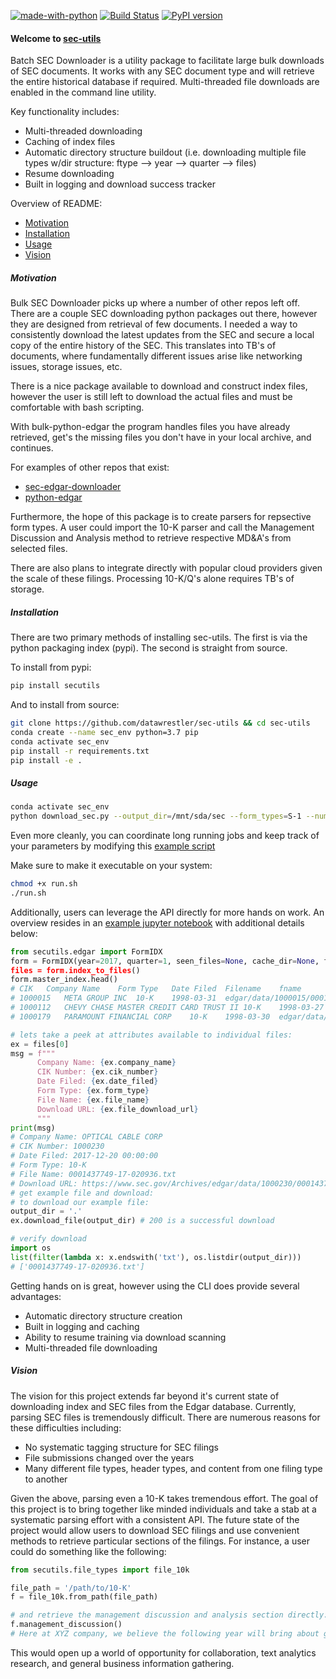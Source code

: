 [![made-with-python](https://img.shields.io/badge/Made%20with-Python-1f425f.svg)](https://www.python.org/)
[![Build Status](https://travis-ci.org/datawrestler/sec-utils.svg?branch=master)](https://travis-ci.org/datawrestler/sec-utils)
[![PyPI version](https://badge.fury.io/py/secutils.svg)](https://badge.fury.io/py/secutils)

#### Welcome to [sec-utils](https://github.com/datawrestler/sec-utils)
Batch SEC Downloader is a utility package to facilitate large bulk downloads of SEC documents. It works with any SEC document type and will retrieve the entire historical database if required. Multi-threaded file downloads are enabled in the command line utility.

Key functionality includes:
- Multi-threaded downloading
- Caching of index files
- Automatic directory structure buildout (i.e. downloading multiple file types w/dir structure: ftype --> year --> quarter --> files)
- Resume downloading
- Built in logging and download success tracker

Overview of README:
- [Motivation](#motivate)
- [Installation](#install)
- [Usage](#usage)
- [Vision](#vision)

##### Motivation <a id='motivate' />
Bulk SEC Downloader picks up where a number of other repos left off. There are a couple SEC downloading python packages out there, however they are designed from retrieval of few documents. I needed a way to consistently download the latest updates from the SEC and secure a local copy of the entire history of the SEC. This translates into TB's of documents, where fundamentally different issues arise like networking issues, storage issues, etc. 

There is a nice package available to download and construct index files, however the user is still left to download the actual files and must be comfortable with bash scripting. 

With bulk-python-edgar the program handles files you have already retrieved, get's the missing files you don't have in your local archive, and continues. 

For examples of other repos that exist: 

- [sec-edgar-downloader](https://github.com/jadchaar/sec-edgar-downloader)
- [python-edgar](https://github.com/edouardswiac/python-edgar/)

Furthermore, the hope of this package is to create parsers for repsective form types. A user could import the 10-K parser and call the Management Discussion and Analysis method to retrieve respective MD&A's from selected files. 

There are also plans to integrate directly with popular cloud providers given the scale of these filings. Processing 10-K/Q's alone requires TB's of storage.

##### Installation <a id='install' />
There are two primary methods of installing sec-utils. The first is via the python packaging index (pypi). The second is straight from source. 

To install from pypi:
```bash
pip install secutils
```

And to install from source:
```bash
git clone https://github.com/datawrestler/sec-utils && cd sec-utils
conda create --name sec_env python=3.7 pip
conda activate sec_env
pip install -r requirements.txt
pip install -e .
```

##### Usage <a id='usage' />
```bash
conda activate sec_env
python download_sec.py --output_dir=/mnt/sda/sec --form_types=S-1 --num_workers=-1 --start_year=2014 --end_year=2019 --quarters 1 2 3 4
```
Even more cleanly, you can coordinate long running jobs and keep track of your parameters by modifying this [example script](https://github.com/datawrestler/sec-utils/blob/master/examples/run.sh)

Make sure to make it executable on your system:
```bash
chmod +x run.sh
./run.sh
```

Additionally, users can leverage the API directly for more hands on work. An overview resides in an [example jupyter notebook](https://github.com/datawrestler/sec-utils/blob/master/examples/Getting%20Started.ipynb) with additional details below:
```python
from secutils.edgar import FormIDX
form = FormIDX(year=2017, quarter=1, seen_files=None, cache_dir=None, form_types=['10-K])
files = form.index_to_files()
form.master_index.head()
# CIK	Company Name	Form Type	Date Filed	Filename	fname
# 1000015	META GROUP INC	10-K	1998-03-31	edgar/data/1000015/0001000015-98-000009.txt	0001000015-98-000009.txt
# 1000112	CHEVY CHASE MASTER CREDIT CARD TRUST II	10-K	1998-03-27	edgar/data/1000112/0000920628-98-000038.txt	0000920628-98-000038.txt
# 1000179	PARAMOUNT FINANCIAL CORP	10-K	1998-03-30	edgar/data/1000179/0000950120-98-000108.txt	0000950120-98-000108.txt

# lets take a peek at attributes available to individual files:
ex = files[0]
msg = f"""
      Company Name: {ex.company_name}
      CIK Number: {ex.cik_number}
      Date Filed: {ex.date_filed}
      Form Type: {ex.form_type}
      File Name: {ex.file_name}
      Download URL: {ex.file_download_url}
      """
print(msg) 
# Company Name: OPTICAL CABLE CORP
# CIK Number: 1000230
# Date Filed: 2017-12-20 00:00:00
# Form Type: 10-K
# File Name: 0001437749-17-020936.txt
# Download URL: https://www.sec.gov/Archives/edgar/data/1000230/0001437749-17-020936.txt                                                                        
# get example file and download:
# to download our example file:
output_dir = '.'
ex.download_file(output_dir) # 200 is a successful download

# verify download 
import os
list(filter(lambda x: x.endswith('txt'), os.listdir(output_dir)))
# ['0001437749-17-020936.txt']
```

Getting hands on is great, however using the CLI does provide several advantages:
- Automatic directory structure creation
- Built in logging and caching
- Ability to resume training via download scanning
- Multi-threaded file downloading

##### Vision <a id='vision' />
The vision for this project extends far beyond it's current state of downloading index and SEC files from the Edgar database. Currently, parsing SEC files is tremendously difficult. There are numerous reasons for these difficulties including:

- No systematic tagging structure for SEC filings
- File submissions changed over the years
- Many different file types, header types, and content from one filing type to another

Given the above, parsing even a 10-K takes tremendous effort. The goal of this project is to bring together like minded individuals and take a stab at a systematic parsing effort with a consistent API. The future state of the project would allow users to download SEC filings and use convenient methods to retrieve particular sections of the filings. For instance, a user could do something like the following:

```python
from secutils.file_types import file_10k

file_path = '/path/to/10-K'
f = file_10k.from_path(file_path)

# and retrieve the management discussion and analysis section directly:
f.management_discussion()
# Here at XYZ company, we believe the following year will bring about great properity due to our R&D efforts in packages like secutils...
```
This would open up a world of opportunity for collaboration, text analytics research, and general business information gathering. 
